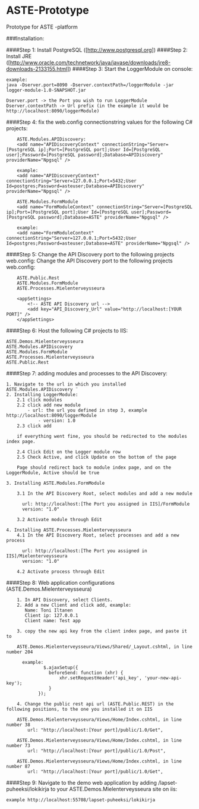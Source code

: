# ASTE-Prototype
Prototype for ASTE -platform

###Installation:

####Step 1: Install PostgreSQL ([http://www.postgresql.org])
####Step 2: Install JRE ([http://www.oracle.com/technetwork/java/javase/downloads/jre8-downloads-2133155.html])
####Step 3: Start the LoggerModule on console:

    example:
    java -Dserver.port=8090 -Dserver.contextPath=/loggerModule -jar logger-module-1.0-SNAPSHOT.jar

    Dserver.port -> the Port you wish to run LoggerModule
    Dserver.contextPath -> Url prefix (in the example it would be http://localhost:8090/loggerModule)

####Step 4: fix the web.config connectionstring values for the following C# projects:

        ASTE.Modules.APIDiscovery:
        <add name="APIDiscoveryContext" connectionString="Server=[PostgreSQL ip];Port=[PostgreSQL port];User Id=[PostgreSQL user];Password=[PostgreSQL password];Database=APIDiscovery" providerName="Npgsql" />

        example:
        <add name="APIDiscoveryContext" connectionString="Server=127.0.0.1;Port=5432;User Id=postgres;Password=asteuser;Database=APIDiscovery" providerName="Npgsql" />
    
        ASTE.Modules.FormModule
        <add name="FormModuleContext" connectionString="Server=[PostgreSQL ip];Port=[PostgreSQL port];User Id=[PostgreSQL user];Password=[PostgreSQL password];Database=ASTE" providerName="Npgsql" />

        example:
    	<add name="FormModuleContext" connectionString="Server=127.0.0.1;Port=5432;User Id=postgres;Password=asteuser;Database=ASTE" providerName="Npgsql" />

####Step 5: Change the API Discovery port to the following projects web.config:
    	Change the API Discovery port to the following projects web.config:
    	
    	ASTE.Public.Rest
		ASTE.Modules.FormModule
		ASTE.Processes.Mielenterveysseura
	
		<appSettings>
    		<!-- ASTE API Discovery url -->
    		<add key="API_Discovery_Url" value="http://localhost:[YOUR PORT]" />
  		</appSettings>

    
####Step 6: Host the following C# projects to IIS:

	ASTE.Demos.Mielenterveysseura
	ASTE.Modules.APIDiscovery
	ASTE.Modules.FormModule
	ASTE.Processes.Mielenterveysseura
	ASTE.Public.Rest
	

####Step 7: adding modules and processes to the API Discovery:
	
	1. Navigate to the url in which you installed ASTE.Modules.APIDiscovery	¨
	2. Installing LoggerModule:
		2.1 click modules
		2.2 click add new module
			- url: the url you defined in step 3, example http://localhost:8090/loggerModule
		        - version: 1.0
		2.3 click add
		    
		if everything went fine, you should be redirected to the modules index page.
		
		2.4 Click Edit on the Logger module row
		2.5 Check Active, and click Update on the bottom of the page
		
		Page should redirect back to module index page, and on the LoggerModule, Active should be true
		
	3. Installing ASTE.Modules.FormModule
		
		3.1 In the API Discovery Root, select modules and add a new module
		  
		  url: http://localhost:[The Port you assigned in IIS]/FormModule
		  version: "1.0"
		  
		3.2 Activate module through Edit

	4. Installing ASTE.Processes.Mielenterveysseura
		4.1 In the API Discovery Root, select processes and add a new process
		  
		  url: http://localhost:[The Port you assigned in IIS]/Mielenterveysseura
		  version: "1.0"
		  
		4.2 Activate process through Edit


####Step 8: Web application configurations (ASTE.Demos.Mielenterveysseura)

		1. In API Discovery, select Clients.
		2. Add a new Client and click add, example:
		   Name: Toni Iltanen
		   Client ip: 127.0.0.1
		   Client name: Test app
		
		3. copy the new api key from the client index page, and paste it to 
		
		ASTE.Demos.Mielenterveysseura/Views/Shared/_Layout.cshtml, in line number 204
		  
		  example:
		          $.ajaxSetup({
		            beforeSend: function (xhr) {
		                xhr.setRequestHeader('api_key', 'your-new-api-key');
		            }
		        });
		        
		4. Change the public rest api url (ASTE.Public.REST) in the following positions, to the one you installed it on IIS
		
		ASTE.Demos.Mielenterveysseura/Views/Home/Index.cshtml, in line number 38
		    url: "http://localhost:[Your port]/public/1.0/Get",
		    
		ASTE.Demos.Mielenterveysseura/Views/Home/Index.cshtml, in line number 73
		    url: "http://localhost:[Your port]/public/1.0/Post",
		    
		ASTE.Demos.Mielenterveysseura/Views/Home/Index.cshtml, in line number 87
		    url: "http://localhost:[Your port]/public/1.0/Get",
    
####Step 9: Navigate to the demo web application by adding /lapset-puheeksi/lokikirja to your ASTE.Demos.Mielenterveysseura site on iis:
	
	example http://localhost:55708/lapset-puheeksi/lokikirja




